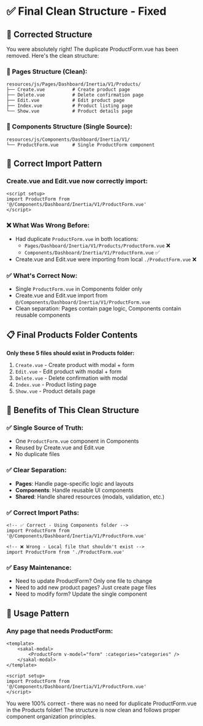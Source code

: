 # ✅ Final Clean Structure - Fixed

## 🎯 **Corrected Structure**

You were absolutely right! The duplicate ProductForm.vue has been removed. Here's the clean structure:

### **📁 Pages Structure (Clean):**
```
resources/js/Pages/Dashboard/Inertia/V1/Products/
├── Create.vue          # Create product page
├── Delete.vue          # Delete confirmation page  
├── Edit.vue            # Edit product page
├── Index.vue           # Product listing page
└── Show.vue            # Product details page
```

### **📁 Components Structure (Single Source):**
```
resources/js/Components/Dashboard/Inertia/V1/
└── ProductForm.vue     # Single ProductForm component
```

## 🔧 **Correct Import Pattern**

### **Create.vue and Edit.vue now correctly import:**
```vue
<script setup>
import ProductForm from '@/Components/Dashboard/Inertia/V1/ProductForm.vue'
</script>
```

### **❌ What Was Wrong Before:**
- Had duplicate `ProductForm.vue` in both locations:
  - `Pages/Dashboard/Inertia/V1/Products/ProductForm.vue` ❌
  - `Components/Dashboard/Inertia/V1/ProductForm.vue` ✅
- Create.vue and Edit.vue were importing from local `./ProductForm.vue` ❌

### **✅ What's Correct Now:**
- Single `ProductForm.vue` in Components folder only
- Create.vue and Edit.vue import from `@/Components/Dashboard/Inertia/V1/ProductForm.vue`
- Clean separation: Pages contain page logic, Components contain reusable components

## 📋 **Final Products Folder Contents**

**Only these 5 files should exist in Products folder:**

1. `Create.vue` - Create product with modal + form
2. `Edit.vue` - Edit product with modal + form  
3. `Delete.vue` - Delete confirmation with modal
4. `Index.vue` - Product listing page
5. `Show.vue` - Product details page

## 🎯 **Benefits of This Clean Structure**

### **✅ Single Source of Truth:**
- One `ProductForm.vue` component in Components
- Reused by Create.vue and Edit.vue
- No duplicate files

### **✅ Clear Separation:**
- **Pages**: Handle page-specific logic and layouts
- **Components**: Handle reusable UI components
- **Shared**: Handle shared resources (modals, validation, etc.)

### **✅ Correct Import Paths:**
```vue
<!-- ✅ Correct - Using Components folder -->
import ProductForm from '@/Components/Dashboard/Inertia/V1/ProductForm.vue'

<!-- ❌ Wrong - Local file that shouldn't exist -->
import ProductForm from './ProductForm.vue'
```

### **✅ Easy Maintenance:**
- Need to update ProductForm? Only one file to change
- Need to add new product pages? Just create page files
- Need to modify form? Update the single component

## 🚀 **Usage Pattern**

### **Any page that needs ProductForm:**
```vue
<template>
    <sakal-modal>
        <ProductForm v-model="form" :categories="categories" />
    </sakal-modal>
</template>

<script setup>
import ProductForm from '@/Components/Dashboard/Inertia/V1/ProductForm.vue'
</script>
```

You were 100% correct - there was no need for duplicate ProductForm.vue in the Products folder! The structure is now clean and follows proper component organization principles.